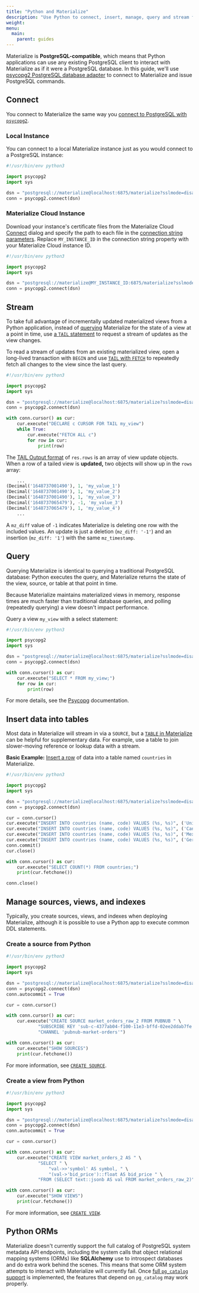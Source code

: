 ```yaml
---
title: "Python and Materialize"
description: "Use Python to connect, insert, manage, query and stream from Materialize."
weight:
menu:
  main:
    parent: guides
---
```


Materialize is **PostgreSQL-compatible**, which means that Python applications can use any existing PostgreSQL client to interact with Materialize as if it were a PostgreSQL database. In this guide, we'll use [psycopg2 PostgreSQL database adapter](https://pypi.org/project/psycopg2/) to connect to Materialize and issue PostgreSQL commands.

## Connect

You connect to Materialize the same way you [connect to PostgreSQL with `psycopg2`](https://www.psycopg.org/docs/usage.html).

### Local Instance

You can connect to a local Materialize instance just as you would connect to a PostgreSQL instance:

```python
#!/usr/bin/env python3

import psycopg2
import sys

dsn = "postgresql://materialize@localhost:6875/materialize?sslmode=disable"
conn = psycopg2.connect(dsn)
```

### Materialize Cloud Instance

Download your instance's certificate files from the Materialize Cloud [Connect](/cloud/connect-to-cloud/) dialog and specify the path to each file in the [connection string parameters](https://www.postgresql.org/docs/current/libpq-connect.html#LIBPQ-CONNSTRING). Replace `MY_INSTANCE_ID` in the connection string property with your Materialize Cloud instance ID.

```python
#!/usr/bin/env python3

import psycopg2
import sys

dsn = "postgresql://materialize@MY_INSTANCE_ID:6875/materialize?sslmode=verify-full&sslcert=materialize.crt&sslkey=materialize.key&sslrootcert=ca.crt"
conn = psycopg2.connect(dsn)
```

## Stream

To take full advantage of incrementally updated materialized views from a Python application, instead of [querying](#query) Materialize for the state of a view at a point in time, use [a `TAIL` statement](/sql/tail/) to request a stream of updates as the view changes.

To read a stream of updates from an existing materialized view, open a long-lived transaction with `BEGIN` and use [`TAIL` with `FETCH`](/sql/tail/#tailing-with-fetch) to repeatedly fetch all changes to the view since the last query.

```python
#!/usr/bin/env python3

import psycopg2
import sys

dsn = "postgresql://materialize@localhost:6875/materialize?sslmode=disable"
conn = psycopg2.connect(dsn)

with conn.cursor() as cur:
    cur.execute("DECLARE c CURSOR FOR TAIL my_view")
    while True:
        cur.execute("FETCH ALL c")
        for row in cur:
            print(row)
```

The [TAIL Output format](/sql/tail/#output) of `res.rows` is an array of view update objects. When a row of a tailed view is **updated,** two objects will show up in the `rows` array:

```python
    ...
(Decimal('1648737001490'), 1, 'my_value_1')
(Decimal('1648737001490'), 1, 'my_value_2')
(Decimal('1648737001490'), 1, 'my_value_3')
(Decimal('1648737065479'), -1, 'my_value_3')
(Decimal('1648737065479'), 1, 'my_value_4')
    ...
```

A `mz_diff` value of `-1` indicates Materialize is deleting one row with the included values.  An update is just a deletion (`mz_diff: '-1'`) and an insertion (`mz_diff: '1'`) with the same `mz_timestamp`.

## Query

Querying Materialize is identical to querying a traditional PostgreSQL database: Python executes the query, and Materialize returns the state of the view, source, or table at that point in time.

Because Materialize maintains materialized views in memory, response times are much faster than traditional database queries, and polling (repeatedly querying) a view doesn't impact performance.

Query a view `my_view` with a select statement:

```python
#!/usr/bin/env python3

import psycopg2
import sys

dsn = "postgresql://materialize@localhost:6875/materialize?sslmode=disable"
conn = psycopg2.connect(dsn)

with conn.cursor() as cur:
    cur.execute("SELECT * FROM my_view;")
    for row in cur:
        print(row)
```

For more details, see the [Psycopg](https://www.psycopg.org/docs/usage.html) documentation.

## Insert data into tables

Most data in Materialize will stream in via a `SOURCE`, but a [`TABLE` in Materialize](https://materialize.com/docs/sql/create-table/) can be helpful for supplementary data. For example, use a table to join slower-moving reference or lookup data with a stream.

**Basic Example:** [Insert a row](https://materialize.com/docs/sql/insert/) of data into a table named `countries` in Materialize.

```python
#!/usr/bin/env python3

import psycopg2
import sys

dsn = "postgresql://materialize@localhost:6875/materialize?sslmode=disable"
conn = psycopg2.connect(dsn)

cur = conn.cursor()
cur.execute("INSERT INTO countries (name, code) VALUES (%s, %s)", ('United States', 'US'))
cur.execute("INSERT INTO countries (name, code) VALUES (%s, %s)", ('Canada', 'CA'))
cur.execute("INSERT INTO countries (name, code) VALUES (%s, %s)", ('Mexico', 'MX'))
cur.execute("INSERT INTO countries (name, code) VALUES (%s, %s)", ('Germany', 'DE'))
conn.commit()
cur.close()

with conn.cursor() as cur:
    cur.execute("SELECT COUNT(*) FROM countries;")
    print(cur.fetchone())

conn.close()
```

## Manage sources, views, and indexes

Typically, you create sources, views, and indexes when deploying Materialize, although it is possible to use a Python app to execute common DDL statements.

### Create a source from Python

```python
#!/usr/bin/env python3

import psycopg2
import sys

dsn = "postgresql://materialize@localhost:6875/materialize?sslmode=disable"
conn = psycopg2.connect(dsn)
conn.autocommit = True

cur = conn.cursor()

with conn.cursor() as cur:
    cur.execute("CREATE SOURCE market_orders_raw_2 FROM PUBNUB " \
            "SUBSCRIBE KEY 'sub-c-4377ab04-f100-11e3-bffd-02ee2ddab7fe' " \
            "CHANNEL 'pubnub-market-orders'")

with conn.cursor() as cur:
    cur.execute("SHOW SOURCES")
    print(cur.fetchone())
```

For more information, see [`CREATE SOURCE`](/sql/create-source/).

### Create a view from Python

```python
#!/usr/bin/env python3

import psycopg2
import sys

dsn = "postgresql://materialize@localhost:6875/materialize?sslmode=disable"
conn = psycopg2.connect(dsn)
conn.autocommit = True

cur = conn.cursor()

with conn.cursor() as cur:
    cur.execute("CREATE VIEW market_orders_2 AS " \
            "SELECT " \
                "val->>'symbol' AS symbol, " \
                "(val->'bid_price')::float AS bid_price " \
            "FROM (SELECT text::jsonb AS val FROM market_orders_raw_2)")

with conn.cursor() as cur:
    cur.execute("SHOW VIEWS")
    print(cur.fetchone())
```

For more information, see [`CREATE VIEW`](/sql/create-view/).

## Python ORMs

Materialize doesn't currently support the full catalog of PostgreSQL system metadata API endpoints, including the system calls that object relational mapping systems (ORMs) like **SQLAlchemy** use to introspect databases and do extra work behind the scenes. This means that some ORM system attempts to interact with Materialize will currently fail. Once [full `pg_catalog` support](https://github.com/MaterializeInc/materialize/issues/2157) is implemented, the features that depend on `pg_catalog` may work properly.
